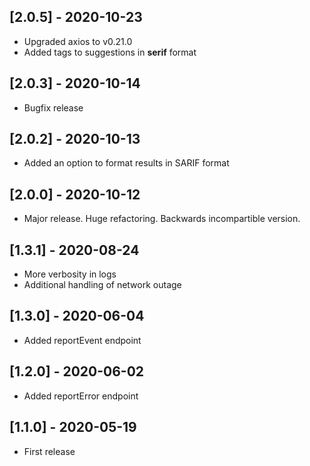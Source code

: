 ## [2.0.5] - 2020-10-23
- Upgraded axios to v0.21.0
- Added tags to suggestions in __serif__ format

## [2.0.3] - 2020-10-14
- Bugfix release

## [2.0.2] - 2020-10-13
- Added an option to format results in SARIF format

## [2.0.0] - 2020-10-12
- Major release. Huge refactoring. Backwards incompartible version.

## [1.3.1] - 2020-08-24
- More verbosity in logs
- Additional handling of network outage

## [1.3.0] - 2020-06-04
- Added reportEvent endpoint

## [1.2.0] - 2020-06-02
- Added reportError endpoint

## [1.1.0] - 2020-05-19
- First release
